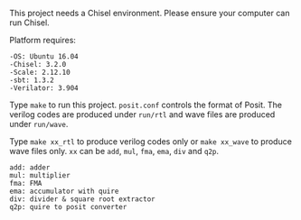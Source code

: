 This project needs a Chisel environment. Please ensure your
computer can run Chisel.

Platform requires:
```
-OS: Ubuntu 16.04
-Chisel: 3.2.0
-Scale: 2.12.10
-sbt: 1.3.2
-Verilator: 3.904
```

Type `make` to run this project. `posit.conf` controls the format of Posit.
The verilog codes are produced under `run/rtl` and wave files are produced
under `run/wave`.

Type `make xx_rtl` to produce verilog codes only or `make xx_wave` to 
produce wave files only. `xx` can be `add`, `mul`, `fma`, `ema`, `div`
and `q2p`.

```
add: adder
mul: multiplier
fma: FMA
ema: accumulator with quire
div: divider & square root extractor
q2p: quire to posit converter
```